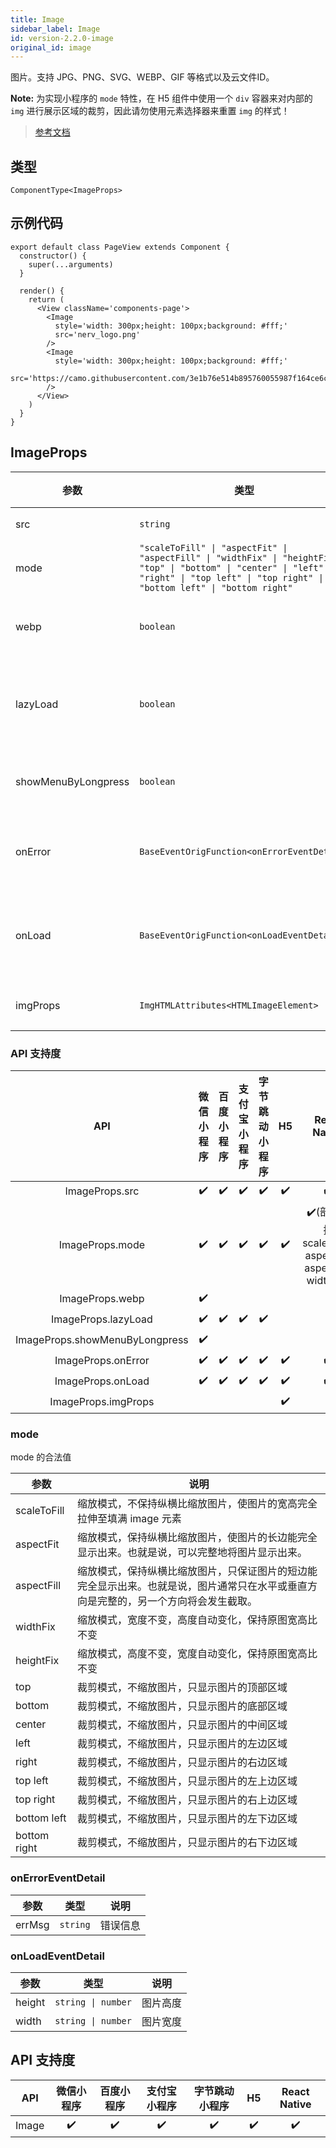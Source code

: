 ```yaml
---
title: Image
sidebar_label: Image
id: version-2.2.0-image
original_id: image
---
```


图片。支持 JPG、PNG、SVG、WEBP、GIF 等格式以及云文件ID。

**Note:** 为实现小程序的 `mode` 特性，在 H5 组件中使用一个 `div` 容器来对内部的 `img` 进行展示区域的裁剪，因此请勿使用元素选择器来重置 `img` 的样式！

> [参考文档](https://developers.weixin.qq.com/miniprogram/dev/component/image.html)

## 类型

```tsx
ComponentType<ImageProps>
```

## 示例代码

```tsx
export default class PageView extends Component {
  constructor() {
    super(...arguments)
  }

  render() {
    return (
      <View className='components-page'>
        <Image
          style='width: 300px;height: 100px;background: #fff;'
          src='nerv_logo.png'
        />
        <Image
          style='width: 300px;height: 100px;background: #fff;'
          src='https://camo.githubusercontent.com/3e1b76e514b895760055987f164ce6c95935a3aa/687474703a2f2f73746f726167652e333630627579696d672e636f6d2f6d74642f686f6d652f6c6f676f2d3278313531333833373932363730372e706e67'
        />
      </View>
    )
  }
}
```

## ImageProps

<table>
  <thead>
    <tr>
      <th>参数</th>
      <th>类型</th>
      <th style="text-align:center">默认值</th>
      <th style="text-align:center">必填</th>
      <th>说明</th>
    </tr>
  </thead>
  <tbody>
    <tr>
      <td>src</td>
      <td><code>string</code></td>
      <td style="text-align:center"></td>
      <td style="text-align:center">是</td>
      <td>图片资源地址</td>
    </tr>
    <tr>
      <td>mode</td>
      <td><code>&quot;scaleToFill&quot; | &quot;aspectFit&quot; | &quot;aspectFill&quot; | &quot;widthFix&quot; | &quot;heightFix&quot; | &quot;top&quot; | &quot;bottom&quot; | &quot;center&quot; | &quot;left&quot; | &quot;right&quot; | &quot;top left&quot; | &quot;top right&quot; | &quot;bottom left&quot; | &quot;bottom right&quot;</code></td>
      <td style="text-align:center"><code>&quot;scaleToFill&quot;</code></td>
      <td style="text-align:center">否</td>
      <td>图片裁剪、缩放的模式</td>
    </tr>
    <tr>
      <td>webp</td>
      <td><code>boolean</code></td>
      <td style="text-align:center"><code>false</code></td>
      <td style="text-align:center">否</td>
      <td>默认不解析 webP 格式，只支持网络资源</td>
    </tr>
    <tr>
      <td>lazyLoad</td>
      <td><code>boolean</code></td>
      <td style="text-align:center"><code>false</code></td>
      <td style="text-align:center">否</td>
      <td>图片懒加载。只针对 page 与 scroll-view 下的 image 有效</td>
    </tr>
    <tr>
      <td>showMenuByLongpress</td>
      <td><code>boolean</code></td>
      <td style="text-align:center"><code>false</code></td>
      <td style="text-align:center">否</td>
      <td>开启长按图片显示识别小程序码菜单</td>
    </tr>
    <tr>
      <td>onError</td>
      <td><code>BaseEventOrigFunction&lt;onErrorEventDetail&gt;</code></td>
      <td style="text-align:center"></td>
      <td style="text-align:center">否</td>
      <td>当错误发生时，发布到 AppService 的事件名，事件对象</td>
    </tr>
    <tr>
      <td>onLoad</td>
      <td><code>BaseEventOrigFunction&lt;onLoadEventDetail&gt;</code></td>
      <td style="text-align:center"></td>
      <td style="text-align:center">否</td>
      <td>当图片载入完毕时，发布到 AppService 的事件名，事件对象</td>
    </tr>
    <tr>
      <td>imgProps</td>
      <td><code>ImgHTMLAttributes&lt;HTMLImageElement&gt;</code></td>
      <td style="text-align:center"></td>
      <td style="text-align:center">否</td>
      <td>为 img 标签额外增加的属性</td>
    </tr>
  </tbody>
</table>

### API 支持度

| API | 微信小程序 | 百度小程序 | 支付宝小程序 | 字节跳动小程序 | H5 | React Native |
| :---: | :---: | :---: | :---: | :---: | :---: | :---: |
| ImageProps.src | ✔️ | ✔️ | ✔️ | ✔️ | ✔️ | ✔️ |
| ImageProps.mode | ✔️ | ✔️ | ✔️ | ✔️ | ✔️ | ✔️(部分支持 scaleToFill, aspectFit, aspectFill, widthFix) |
| ImageProps.webp | ✔️ |  |  |  |  |  |
| ImageProps.lazyLoad | ✔️ | ✔️ | ✔️ | ✔️ |  |  |
| ImageProps.showMenuByLongpress | ✔️ |  |  |  |  |  |
| ImageProps.onError | ✔️ | ✔️ | ✔️ | ✔️ | ✔️ | ✔️ |
| ImageProps.onLoad | ✔️ | ✔️ | ✔️ | ✔️ | ✔️ | ✔️ |
| ImageProps.imgProps |  |  |  |  | ✔️ |  |

### mode

mode 的合法值

<table>
  <thead>
    <tr>
      <th>参数</th>
      <th>说明</th>
    </tr>
  </thead>
  <tbody>
    <tr>
      <td>scaleToFill</td>
      <td>缩放模式，不保持纵横比缩放图片，使图片的宽高完全拉伸至填满 image 元素</td>
    </tr>
    <tr>
      <td>aspectFit</td>
      <td>缩放模式，保持纵横比缩放图片，使图片的长边能完全显示出来。也就是说，可以完整地将图片显示出来。</td>
    </tr>
    <tr>
      <td>aspectFill</td>
      <td>缩放模式，保持纵横比缩放图片，只保证图片的短边能完全显示出来。也就是说，图片通常只在水平或垂直方向是完整的，另一个方向将会发生截取。</td>
    </tr>
    <tr>
      <td>widthFix</td>
      <td>缩放模式，宽度不变，高度自动变化，保持原图宽高比不变</td>
    </tr>
    <tr>
      <td>heightFix</td>
      <td>缩放模式，高度不变，宽度自动变化，保持原图宽高比不变</td>
    </tr>
    <tr>
      <td>top</td>
      <td>裁剪模式，不缩放图片，只显示图片的顶部区域</td>
    </tr>
    <tr>
      <td>bottom</td>
      <td>裁剪模式，不缩放图片，只显示图片的底部区域</td>
    </tr>
    <tr>
      <td>center</td>
      <td>裁剪模式，不缩放图片，只显示图片的中间区域</td>
    </tr>
    <tr>
      <td>left</td>
      <td>裁剪模式，不缩放图片，只显示图片的左边区域</td>
    </tr>
    <tr>
      <td>right</td>
      <td>裁剪模式，不缩放图片，只显示图片的右边区域</td>
    </tr>
    <tr>
      <td>top left</td>
      <td>裁剪模式，不缩放图片，只显示图片的左上边区域</td>
    </tr>
    <tr>
      <td>top right</td>
      <td>裁剪模式，不缩放图片，只显示图片的右上边区域</td>
    </tr>
    <tr>
      <td>bottom left</td>
      <td>裁剪模式，不缩放图片，只显示图片的左下边区域</td>
    </tr>
    <tr>
      <td>bottom right</td>
      <td>裁剪模式，不缩放图片，只显示图片的右下边区域</td>
    </tr>
  </tbody>
</table>

### onErrorEventDetail

<table>
  <thead>
    <tr>
      <th>参数</th>
      <th>类型</th>
      <th>说明</th>
    </tr>
  </thead>
  <tbody>
    <tr>
      <td>errMsg</td>
      <td><code>string</code></td>
      <td>错误信息</td>
    </tr>
  </tbody>
</table>

### onLoadEventDetail

<table>
  <thead>
    <tr>
      <th>参数</th>
      <th>类型</th>
      <th>说明</th>
    </tr>
  </thead>
  <tbody>
    <tr>
      <td>height</td>
      <td><code>string | number</code></td>
      <td>图片高度</td>
    </tr>
    <tr>
      <td>width</td>
      <td><code>string | number</code></td>
      <td>图片宽度</td>
    </tr>
  </tbody>
</table>

## API 支持度

| API | 微信小程序 | 百度小程序 | 支付宝小程序 | 字节跳动小程序 | H5 | React Native |
| :---: | :---: | :---: | :---: | :---: | :---: | :---: |
| Image | ✔️ | ✔️ | ✔️ | ✔️ | ✔️ | ✔️ |
